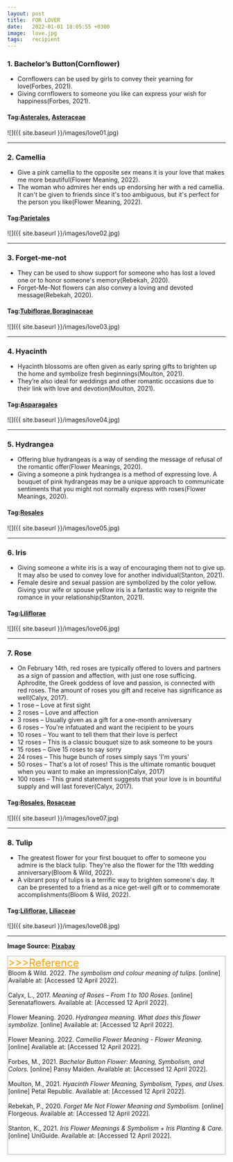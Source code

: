 ```yaml
---
layout: post
title:  FOR LOVER
date:   2022-01-01 18:05:55 +0300
image:  love.jpg
tags:   recipient
---
```

### 1. Bachelor’s Button(Cornflower)
* Cornflowers can be used by girls to convey their yearning for love(Forbes, 2021).
* Giving cornflowers to someone you like can express your wish for happiness(Forbes, 2021).

#### Tag:[Asterales](/asterales), [Asteraceae](/asteraceae)
![]({{ site.baseurl }}/images/love01.jpg)
<br>

***

### 2. Camellia
* Give a pink camellia to the opposite sex means it is your love that makes me more beautiful(Flower Meaning, 2022).
* The woman who admires her ends up endorsing her with a red camellia. It can't be given to friends since it's too ambiguous, but it's perfect for the person you like(Flower Meaning, 2022). 

#### Tag:[Parietales](/parietales)
![]({{ site.baseurl }}/images/love02.jpg)
<br>

***

### 3. Forget-me-not
* They can be used to show support for someone who has lost a loved one or to honor someone's memory(Rebekah, 2020). 
* Forget-Me-Not flowers can also convey a loving and devoted message(Rebekah, 2020).

#### Tag:[Tubiflorae](/tubiflorae),[Boraginaceae](/boraginaceae)
![]({{ site.baseurl }}/images/love03.jpg)
<br>

***

### 4. Hyacinth
* Hyacinth blossoms are often given as early spring gifts to brighten up the home and symbolize fresh beginnings(Moulton, 2021). 
* They’re also ideal for weddings and other romantic occasions due to their link with love and devotion(Moulton, 2021).

#### Tag:[Asparagales](/asparagales)
![]({{ site.baseurl }}/images/love04.jpg)
<br>

***

### 5. Hydrangea
* Offering blue hydrangeas is a way of sending the message of refusal of the romantic offer(Flower Meanings, 2020). 
* Giving a someone a pink hydrangea is a method of expressing love. A bouquet of pink hydrangeas may be a unique approach to communicate sentiments that you might not normally express with roses(Flower Meanings, 2020).

#### Tag:[Rosales](/rosales)
![]({{ site.baseurl }}/images/love05.jpg)
<br>

***

### 6. Iris
* Giving someone a white iris is a way of encouraging them not to give up. It may also be used to convey love for another individual(Stanton, 2021).
* Female desire and sexual passion are symbolized by the color yellow. Giving your wife or spouse yellow iris is a fantastic way to reignite the romance in your relationship(Stanton, 2021).

#### Tag:[Liliflorae](/liliflorae)
![]({{ site.baseurl }}/images/love06.jpg)
<br>

***

### 7. Rose
* On February 14th, red roses are typically offered to lovers and partners as a sign of passion and affection, with just one rose sufficing. Aphrodite, the Greek goddess of love and passion, is connected with red roses. The amount of roses you gift and receive has significance as well(Calyx, 2017).
* 1 rose – Love at first sight
* 2 roses – Love and affection
* 3 roses – Usually given as a gift for a one-month anniversary
* 6 roses – You're infatuated and want the recipient to be yours
* 10 roses – You want to tell them that their love is perfect
* 12 roses – This is a classic bouquet size to ask someone to be yours
* 15 roses – Give 15 roses to say sorry
* 24 roses – This huge bunch of roses simply says 'I'm yours'
* 50 roses – That's a lot of roses! This is the ultimate romantic bouquet when you want to make an impression(Calyx, 2017)
* 100 roses – This grand statement suggests that your love is in bountiful supply and will last forever(Calyx, 2017).

#### Tag:[Rosales](/rosales), [Rosaceae](/rosaceae)
![]({{ site.baseurl }}/images/love07.jpg)
<br>

***

### 8. Tulip
* The greatest flower for your first bouquet to offer to someone you admire is the black tulip. They're also the flower for the 11th wedding anniversary(Bloom & Wild, 2022).
* A vibrant posy of tulips is a terrific way to brighten someone's day. It can be presented to a friend as a nice get-well gift or to commemorate accomplishments(Bloom & Wild, 2022). 

#### Tag:[Liliflorae](/liliflorae), [Liliaceae](/liliaceae)
![]({{ site.baseurl }}/images/love08.jpg)
<br>

***

__Image Source:__ <a href="https://pixabay.com/">__Pixabay__</a>


<html lang="en">
 
<head>
    <meta charset="UTF-8">
    <title>Title</title>
</head>
 
<body>
    <div style="border: 2px solid lightgray;">
    <a href="javascript:;" id="btn" style="font-size: 24px; font-style: bold; color:rgb(255, 157, 0);">
        >>>Reference</a>
    <span id="content">
        <br>
        Bloom & Wild. 2022. <i>The symbolism and colour meaning of tulips.</i> [online] Available at: <https://www.bloomandwild.com/the-meaning-and-symbolism-of-tulip-flowers> [Accessed 12 April 2022].<br><br>
        Calyx, L., 2017. <i>Meaning of Roses – From 1 to 100 Roses.</i> [online] Serenataflowers. Available at: <https://www.serenataflowers.com/pollennation/meaning-roses-1-to-100-roses/> [Accessed 12 April 2022].<br><br>
        Flower Meaning. 2020. <i>Hydrangea meaning. What does this flower symbolize.</i> [online] Available at: <https://flower-meanings.com/hydrangea-meaning/> [Accessed 12 April 2022].<br><br>
        Flower Meaning. 2022. <i>Camellia Flower Meaning - Flower Meaning.</i> [online] Available at: <https://www.flowermeaning.com/camellia-flower-meaning/> [Accessed 12 April 2022].<br><br>
        Forbes, M., 2021. <i>Bachelor Button Flower: Meaning, Symbolism, and Colors.</i> [online] Pansy Maiden. Available at: <https://www.pansymaiden.com/flowers/meaning/bachelor-button/> [Accessed 12 April 2022].<br><br>
        Moulton, M., 2021. <i>Hyacinth Flower Meaning, Symbolism, Types, and Uses.</i> [online] Petal Republic. Available at: <https://www.petalrepublic.com/hyacinth-flower/> [Accessed 12 April 2022].<br><br>
        Rebekah, P., 2020. <i>Forget Me Not Flower Meaning and Symbolism.</i> [online] Florgeous. Available at: <https://florgeous.com/forget-me-not-flower-meaning/> [Accessed 12 April 2022].<br><br>
        Stanton, K., 2021. <i>Iris Flower Meanings & Symbolism + Iris Planting & Care.</i> [online] UniGuide. Available at: <https://www.uniguide.com/iris-flower-meaning-symbolism/> [Accessed 12 April 2022].<br><br>
        <br>
    </span>
    </div>
    <script type="text/javascript">
        //获取button按钮
        var btn = document.getElementById('btn');
        //获取p
        var content = document.getElementById('content');
        //获取p中的内容
        var str = content.innerHTML;
        //定义一个变量，表示当前的状态（收缩、展开）
        var onOff = true; // true表示展开
        btn.onclick = function() {
            if (onOff) {
                content.innerHTML = str.substr(0, 0);
            } else {
                //说明当前状态是收缩的，需要展开
                content.innerHTML = str
            }
            onOff = !onOff; //每点击一次，改变一次展开、收缩状态
            return false; //阻止a标签的默认事件
        }
    </script>

</body>
 
</html>